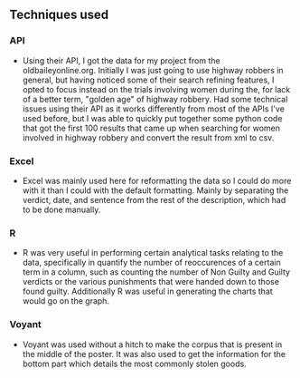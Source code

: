 ## Techniques used
### API
- Using their API, I got the data for my project from the oldbaileyonline.org. Initially I was just going to use highway robbers in general, but having noticed some of their search refining features, I opted to focus instead on the trials involving women during the, for lack of a better term, "golden age" of highway robbery. Had some technical issues using their API as it works differently from most of the APIs I've used before, but I was able to quickly put together some python code that got the first 100 results that came up when searching for women involved in highway robbery and convert the result from xml to csv. 
### Excel
- Excel was mainly used here for reformatting the data so I could do more with it than I could with the default formatting. Mainly by separating the verdict, date, and sentence from the rest of the description, which had to be done manually. 
### R
- R was very useful in performing certain analytical tasks relating to the data, specifically in quantify the number of reoccurences of a certain term in a column, such as counting the number of Non Guilty and Guilty verdicts or the various punishments that were handed down to those found guilty. Additionally R was useful in generating the charts that would go on the graph. 
### Voyant
- Voyant was used without a hitch to make the corpus that is present in the middle of the poster. It was also used to get the information for the bottom part which details the most commonly stolen goods. 
